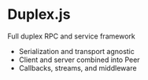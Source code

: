 # Duplex.js

Full duplex RPC and service framework

 * Serialization and transport agnostic
 * Client and server combined into Peer
 * Callbacks, streams, and middleware
